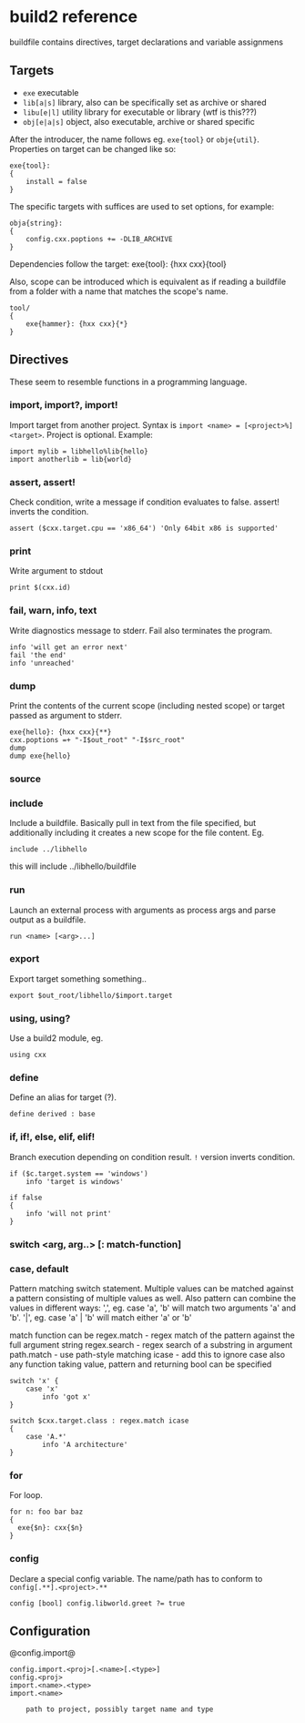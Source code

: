 # build2 reference


buildfile contains directives, target declarations and variable assignmens


## Targets

- `exe` executable
- `lib[a|s]` library, also can be specifically set as archive or shared
- `libu[e|l]` utility library for executable or library (wtf is this???)
- `obj[e|a|s]` object, also executable, archive or shared specific

After the introducer, the name follows eg. `exe{tool}` or `obje{util}`. Properties on target can be changed like so:

```
exe{tool}:
{
	install = false
}
```

The specific targets with suffices are used to set options, for example:
```
obja{string}:
{
	config.cxx.poptions += -DLIB_ARCHIVE
}
```

Dependencies follow the target: exe{tool}: {hxx cxx}{tool}

Also, scope can be introduced which is equivalent as if reading a buildfile from a folder with a name that matches the scope's name.

```
tool/
{
	exe{hammer}: {hxx cxx}{*}
}
```

## Directives

These seem to resemble functions in a programming language.

### import, import?, import!
Import target from another project. Syntax is `import <name> = [<project>%]<target>`. Project is optional.
Example:
```
import mylib = libhello%lib{hello}
import anotherlib = lib{world}
```
	
### assert, assert!
Check condition, write a message if condition evaluates to false. assert! inverts the condition.
```
assert ($cxx.target.cpu == 'x86_64') 'Only 64bit x86 is supported'
```

### print
Write argument to stdout
```
print $(cxx.id)
```

### fail, warn, info, text
Write diagnostics message to stderr. Fail also terminates the program.
```
info 'will get an error next'
fail 'the end'
info 'unreached'
```

### dump
Print the contents of the current scope (including nested scope) or target passed as argument to stderr.
```
exe{hello}: {hxx cxx}{**}
cxx.poptions =+ "-I$out_root" "-I$src_root"
dump
dump exe{hello}
```

### source

### include
Include a buildfile. Basically pull in text from the file specified, but additionally including it creates a new scope for the file content. Eg.
```
include ../libhello
```
this will include ../libhello/buildfile

### run
Launch an external process with arguments as process args and parse output as a buildfile.
```
run <name> [<arg>...]
```

### export
Export target something something..
```
export $out_root/libhello/$import.target
```

### using, using?
Use a build2 module, eg.
```
using cxx
```

### define
Define an alias for target (?).
```
define derived : base
```

### if, if!, else, elif, elif!
Branch execution depending on condition result. `!` version inverts condition.
```
if ($c.target.system == 'windows')
	info 'target is windows'
```

```
if false
{
	info 'will not print'
}
```


### switch <arg, arg..> [: match-function]
### case, default
Pattern matching switch statement. Multiple values can be matched against a pattern consisting of multiple values as well. Also pattern can combine the values in different ways:
',', eg. case 'a', 'b' will match two arguments 'a' and 'b'.
'|', eg. case 'a' | 'b' will match either 'a' or 'b'

match function can be
	regex.match - regex match of the pattern against the full argument string 
	regex.search - regex search of a substring in argument
	path.match - use path-style matching
	icase - add this to ignore case
	also any function taking value, pattern and returning bool can be specified

```
switch 'x' {
	case 'x'
		info 'got x'
}

switch $cxx.target.class : regex.match icase
{
	case 'A.*'
		info 'A architecture'
}
```

### for
For loop.

```
for n: foo bar baz
{
  exe{$n}: cxx{$n}
}
```

### config
Declare a special config variable. The name/path has to conform to `config[.**].<project>.**`


```
config [bool] config.libworld.greet ?= true
```



## Configuration

@config.import@

	config.import.<proj>[.<name>[.<type>]
	config.<proj>
	import.<name>.<type>
	import.<name>

		path to project, possibly target name and type



